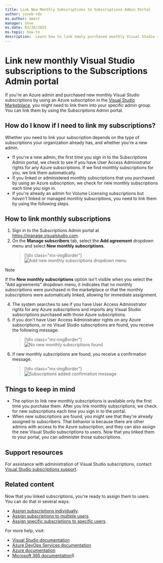 ```yaml
---
title: Link New Monthly Subscriptions to Subscriptions Admin Portal
author: joseb-rdc
ms.author: amast
manager: shve
ms.date: 03/20/2025
ms.topic: how-to
description:  Learn how to link newly purchased monthly Visual Studio subscriptions to the Subscriptions Admin portal.
---
```


# Link new monthly Visual Studio subscriptions to the Subscriptions Admin portal

If you're an Azure admin and purchased new monthly Visual Studio subscriptions by using an Azure subscription in the [Visual Studio Marketplace](https://marketplace.visualstudio.com/subscriptions), you might need to link them into your specific admin group. You can link them by using the Subscriptions Admin portal.

## How do I know if I need to link my subscriptions?

Whether you need to link your subscription depends on the type of subscriptions your organization already has, and whether you're a new admin.

* If you're a new admin, the first time you sign in to the Subscriptions Admin portal, we check to see if you have User Access Administrator rights for any Azure subscriptions. If we find monthly subscriptions for you, we link them automatically.
* If you linked or administered monthly subscriptions that you purchased by using an Azure subscription, we check for new monthly subscriptions each time you sign in.
* If you're already an admin for Volume Licensing subscriptions but *haven't* linked or managed monthly subscriptions, you need to link them by using the following steps.

## How to link monthly subscriptions

1. Sign in to the Subscriptions Admin portal at <https://manage.visualstudio.com>.
0. On the **Manage subscribers** tab, select the **Add agreement** dropdown menu and select **New monthly subscriptions**.
   > [!div class="mx-imgBorder"]
   > ![Add new monthly subscriptions dropdown menu](_img/add-monthly-subs/add-subs-drop-down.png "Screenshot of Add agreement dropdown menu with the new monthly subscriptions option highlighted.")

> [!NOTE]
> If the **New monthly subscriptions** option isn't visible when you select the "Add agreements" dropdown menu, it indicates that no monthly subscriptions were purchased in the marketplace or that the monthly subscriptions were automatically linked, allowing for immediate assignment.

4. The system searches to see if you have User Access Administrator rights for any Azure subscriptions and imports any Visual Studio subscriptions purchased with those Azure subscriptions.
0. If you don't have User Access Administrator rights on any Azure subscriptions, or no Visual Studio subscriptions are found, you receive the following message:
   > [!div class="mx-imgBorder"]
   > ![No new monthly subscriptions found](_img/add-monthly-subs/no-subs-found.png "Screenshot of error message that indicates that no Azure subscriptions or Visual Studio subscriptions are available to you.")
0. If new monthly subscriptions are found, you receive a confirmation message.
   > [!div class="mx-imgBorder"]
   > ![Subscriptions added confirmation message](_img/add-monthly-subs/subs-added-confirmation.png "Screenshot of a message that confirms that new monthly subscriptions have been added.")

## Things to keep in mind

* The option to link new monthly subscriptions is available only the first time you purchase them. After you link monthly subscriptions, we check for new subscriptions each time you sign in to the portal.
* When new subscriptions are found, you might see that they're already assigned to subscribers. That behavior is because there are other admins with access to the Azure subscription, and they can also assign the new Visual Studio subscriptions to users. Now that you linked them to your portal, you can administer those subscriptions.

## Support resources

For assistance with administration of Visual Studio subscriptions, contact [Visual Studio subscriptions support](https://aka.ms/vsadminhelp).

## Related content

Now that you linked subscriptions, you're ready to assign them to users. You can do that in several ways:
* [Assign subscriptions individually](assign-license.md).
* [Assign subscriptions to multiple users](assign-license-bulk.md).
* [Assign specific subscriptions to specific users](assign-guid.md).

For more help, visit:
* [Visual Studio documentation](/visualstudio/)
* [Azure DevOps Services documentation](/azure/devops/)
* [Azure documentation](/azure/)
* [Microsoft 365 documentation](/microsoft-365/)S